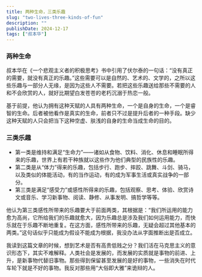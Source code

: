 ```yaml
---
title: 两种生命，三类乐趣
slug: "two-lives-three-kinds-of-fun"
description: ""
publishDate: 2024-12-17
tags: ["叔本华"]
---
```


### 两种生命

叔本华在《一个悲观主义者的积极思考》书中引用了伏尔泰的一句话：“没有真正的需要，就没有真正的乐趣。”这些需要可以是自然的、艺术的、文学的，之所以这些乐趣与一部分人无缘，是因为这些人不需要。若把这些乐趣送给那些不需要的人和不会欣赏的人，就好比期望白发苍苍的老朽沉溺于热恋一般。

基于前提，他认为拥有这种天赋的人具有两种生命，一个是自身的生命，一个是睿智的生命。后者被他看作是真实的生命，前者只不过是提升后者的一种手段。缺少这种天赋的人只会把当下这种空虚、肤浅的自身的生命当成生命的目的。

### 三类乐趣

- 第一类是维持和满足“生命力”——诸如从食物、饮料、消化、休息和睡眠所得来的乐趣，世界上有若干种族就以这些作为他们典型的民族性的乐趣。
- 第二类是从“体力”得来的乐趣，包括步行、跑步、摔跤、跳舞、斗剑、骑马，以及类似的体能活动，有的当作运动，有的成为军事生活或真实战争的一部分。
- 第三类是满足“感受力”或感性所得来的乐趣，包括观察、思考、体验、欣赏诗文或音乐、学习新事物、阅读、静修、从事发明、搞哲学等等。

他认为第三类感性所带来的乐趣要大于前面两类，其根据是：“我们所运用的能力愈为高尚，它所给我们的乐趣就愈大，因为乐趣总是涉及我们如何运用能力，而快乐就在于乐趣不断地重复。在这方面，感性所带来的乐趣，无疑会超过其他基本的两类。”这句话似乎只能成为假设不能成为根据，我没办法从字面推断出是否成立。

我读到这篇文章的时候，想到艺术是否有高贵低贱之分？我们活在马克思主义的意识形态下，其实不难解释。人类社会是发展的，而发展的实质就是事物的前进、上升，是新事物代替旧事物。那些得到保留甚至发展的是好的事物，一些消失在时代车轮下就是不好的事物。我反对那些用“大俗即大雅”来诡辩的人。

